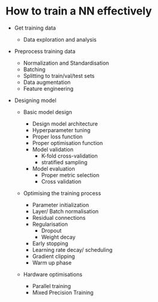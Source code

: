 # How to train a NN effectively

- Get training data
  - Data exploration and analysis

- Preprocess training data
  - Normalization and Standardisation
  - Batching
  - Splitting to train/val/test sets
  - Data augmentation
  - Feature engineering

- Designing model
  - Basic model design
    - Design model architecture
    - Hyperparameter tuning
    - Proper loss function
    - Proper optimisation function
    - Model validation
      - K-fold cross-validation
      - stratified sampling
    - Model evaluation
      - Proper metric selection
      - Cross validation

  - Optimising the training process
    - Parameter initialization
    - Layer/ Batch normalisation
    - Residual connections
    - Regularisation
      - Dropout
      - Weight decay
    - Early stopping
    - Learning rate decay/ scheduling
    - Gradient clipping
    - Warm up phase

  - Hardware optimisations
    - Parallel training
    - Mixed Precision Training

